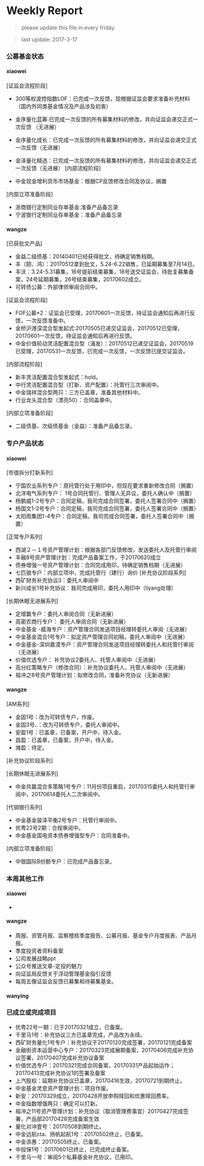 # Weekly Report

>please update this file in every friday.

>last update: 2017-3-17


### 公募基金状态
#### xiaowei

[证监会流程阶段]

- 300等权波控指数LOF：已完成一次反馈，现根据证监会要求准备补充材料（国内外同类基金情况及产品涉及初衷）
- 金序量化蓝筹:已完成一次反馈的所有募集材料的修改，并向证监会递交正式一次反馈 （无进展）　
- 金序量化成长：已完成一次反馈的所有募集材料的修改，并向证监会递交正式一次反馈（无进展）
- 金泽量化精选：已完成一次反馈的所有募集材料的修改，并向证监会递交正式一次反馈（无进展）
[内部流程阶段]

- 中金现金增利货币市场基金：根据CP反馈修改合同及协议，搁置 

[内部立项准备阶段]
- 浙商银行定制同业存单基金:准备产品备忘录  
- 宁波银行定制同业存单基金：准备产品备忘录 


#### wangze
[已获批文产品]
- 金益二级债基：20140401已经获得批文，待确定销售档期。
- 丰（颐、鸿）：20170512拿到批文，5.24-6.22销售，已延期募集至7月14日。
- 丰沃：3.24-5.31募集，16号提前结束募集，18号送交证监会，待批复募集备案，24号延期募集，26号结束募集，20170602成立。
- 可转债公募：外部律师审阅合同中。

[证监会流程阶段]
- FOF公募*2：证监会已受理，20170601一次反馈，待证监会通知后再进行反馈，一次反馈准备中。
- 金桥沪港深混合型发起式:20170505已递交证监会，20170512已受理，20170601一次反馈，待证监会通知后再进行反馈。
- 中金价值轮动灵活配置混合型（浦发）：20170512已递交证监会，20170519已受理，20170531一次反馈，已完成一次反馈，一次反馈已提交证监会。

[内部流程阶段]
- 新丰灵活配置混合型发起式：hold。
- 中行灵活配置混合型（打新、资产配置）：托管行三次审阅中。
- 中金瑞祥混合型两只：三方已盖章，准备其他材料中。
- 行业龙头混合型（漂亮50）：合同盖章中。

[内部立项准备阶段]
- 二级债基、次级债基金（金益）：准备产品备忘录。

### 专户产品状态
#### xiaowei
[市值拆分打新系列]

- 宁国农业系列专户：原托管行处于用印中，但现在要求重新修改合同（搁置）
- 北洋电气系列专户： 1号合同托管行、管理人无异议，委托人确认中（搁置） 
- 杨鹏威1-2号专户：合同定稿，我司完成合同签署，委托人签署合同中（搁置） 
- 杨国文1-2号专户：合同定稿，我司完成合同签署，委托人签署合同中（搁置）
- 太阳雨集团1-4专户：合同定稿，我司完成合同签署，委托人签署合同中（搁置）

[正常专户系列]
- 西湖２－１号资产管理计划：根据各部门反馈修改，发送委托人及托管行审阅　
- 丰融8号资产管理计划：完成产品备案工作，于20170620成立
- 债券增强一号资产管理计划：合同完成用印，待确定销售档期（无进展）
- 七匹狼专户：内部立项中，完成托管行（建行）询价 
[补充协议阶段系列]
- 西矿财务补充协议3：委托人审阅中
- 新兴成长1号补充协议：我司完成用印，委托人用印中（liyang处理） 

[长期休眠无进展系列]
- 定增赢专户：委托人审阅合同（无新进展）
- 高密农商行专户： 委托人审阅合同（无新进展）
- 中金基金 -威海专户：资产管理合同发送项目经理转委托人审阅（无进展）
- 中金基金混合1号专户：拟定资产管理合同初稿，委托人审阅中（无进展） 
- 中金基金-深圳嘉漠专户：资产管理合同发送项目经理转委托人和托管行审阅（无进展）
- 价值优选专户： 补充协议2委托人、托管人审阅中（无进展）
- 高分红策略专户（修改合同）：补充协议委托人、托管人审阅中（无进展） 
- 祖冲之8号资产管理计划：拟修改合同，准备补充协议（无新进展）



#### wangze
[AM系列]
- 金固1号：改为可转债专户，作废。
- 金固3号、：改为可转债专户，委托人审阅中。
- 安盈1号：已盖章，已备案，开户中，待入金。
- 昌盈：已盖章，已备案，开户中，待入金。
- 潍盈：待定。

[补充协议阶段系列]


[长期休眠无进展系列]
- 中金共赢混合多策略1号专户：11月份项目重启，20170315委托人和托管行审阅中，20170614委托人二次审阅中。

[代销银行系列]
- 中金基金骏泽平衡2号专户：托管行审阅中。
- 优粤22号2期：合规审阅中。
- 中金基金国电资本债券增强型专户：合同准备中。

[内部立项准备阶段]
- 中银国际B份额专户：已完成产品备忘录。

### 本周其他工作
#### xiaowei
- 
#### wangze
- 周报、资管月报、监察稽核季度报告、公募月报、基金专户月度报表、产品月报。
- 季度投资者资料备案
- 公司发展战略ppt
- 公众号推送文章-定投的魅力
- 向证监局反馈关于浮动管理基金指引反馈
- 每周五像证监会反馈已募集和待募集基金。
#### wanying

### 已成立或完成项目
- 优粤22号一期：已于20170321成立，已备案。
- 千里马1号：补充协议三方已盖章完成，产品改为永续。 
- 西矿财务量化1号专户：补充协议于20170120完成签署，20170121完成备案
- 金融街资本运营中心专户：20170323完成展期备案，20170406完成补充协议签署，20170407完成补充协议备案
- 价值优选专户：20170321完成合同备案，20170331产品起始运作；20170413完成补充协议1的签署及备案
- 上汽股权：延期补充协议已盖章，20170416生效，20170721到期终止。
- 中金基金灵思资产管理计划：项目作废。
- 新安：20170329成立，20170428开放申购赎回和优惠赎回费率。
- 中金指数增强两只：确定可以打新。
- 祖冲之11号资产管理计划：补充协议（取消管理费事宜）20170427完成签署，产品部20170428完成备案生效 
- 量化对冲壹号：20170508到期终止。
- 中金远航cta、扬帆起航1号：20170502终止，已备案。
- 中金添惠：20170505终止，已备案。
- 中投保1号：20170601已终止，已完成终止备案。
- 千里马一号：审阅5个私募基金补充协议，已用印。
